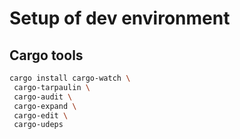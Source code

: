 # Setup of dev environment

## Cargo tools

```sh
cargo install cargo-watch \
 cargo-tarpaulin \
 cargo-audit \
 cargo-expand \
 cargo-edit \
 cargo-udeps

```
